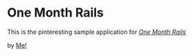 # One Month Rails

This is the pinteresting sample application for
[*One Month Rails*](http://onemonthrails.com)

by [Me!](http://ianthro.com)
